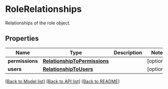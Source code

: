 # RoleRelationships

Relationships of the role object.
## Properties
Name | Type | Description | Notes
------------ | ------------- | ------------- | -------------
**permissions** | [**RelationshipToPermissions**](RelationshipToPermissions.md) |  | [optional] 
**users** | [**RelationshipToUsers**](RelationshipToUsers.md) |  | [optional] 

[[Back to Model list]](README.md#documentation-for-models) [[Back to API list]](README.md#documentation-for-api-endpoints) [[Back to README]](README.md)


